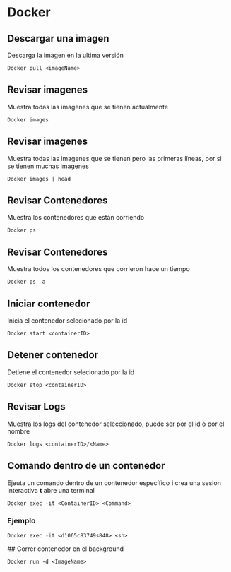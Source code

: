 # Docker 
## Descargar una imagen
Descarga la imagen en la ultima versión
```
Docker pull <imageName>
```
## Revisar imagenes
Muestra todas las imagenes que se tienen actualmente
```
Docker images
```
## Revisar imagenes
Muestra todas las imagenes que se tienen pero las primeras líneas, por si se tienen muchas imagenes
```
Docker images | head
```

## Revisar Contenedores
Muestra los contenedores que están corriendo
```
Docker ps
```

## Revisar Contenedores
Muestra todos los contenedores que corrieron hace un tiempo
```
Docker ps -a 
```

## Iniciar contenedor
Inicia el contenedor selecionado por la id 
```
Docker start <containerID>
```

## Detener contenedor
Detiene el contenedor selecionado por la id 
```
Docker stop <containerID>
```

## Revisar Logs
Muestra los logs del contenedor seleccionado, puede ser por el id o por el nombre 

```
Docker logs <containerID>/<Name>
```

## Comando dentro de un contenedor
Ejeuta un comando dentro de un contenedor específico
**i** crea una sesion interactiva
**t** abre una terminal
```
Docker exec -it <ContainerID> <Command>
```
### Ejemplo
```
Docker exec -it <d1065c83749s848> <sh>
```

## Correr contenedor en el background
```
Docker run -d <ImageName>
```

